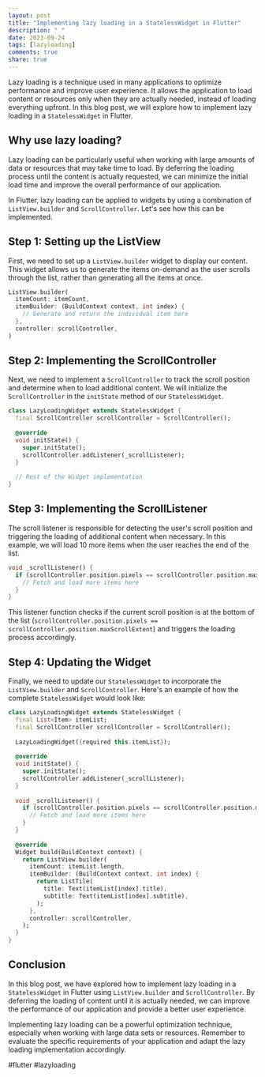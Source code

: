 ```yaml
---
layout: post
title: "Implementing lazy loading in a StatelessWidget in Flutter"
description: " "
date: 2023-09-24
tags: [lazyloading]
comments: true
share: true
---
```


Lazy loading is a technique used in many applications to optimize performance and improve user experience. It allows the application to load content or resources only when they are actually needed, instead of loading everything upfront. In this blog post, we will explore how to implement lazy loading in a `StatelessWidget` in Flutter.

## Why use lazy loading?

Lazy loading can be particularly useful when working with large amounts of data or resources that may take time to load. By deferring the loading process until the content is actually requested, we can minimize the initial load time and improve the overall performance of our application.

In Flutter, lazy loading can be applied to widgets by using a combination of `ListView.builder` and `ScrollController`. Let's see how this can be implemented.

## Step 1: Setting up the ListView

First, we need to set up a `ListView.builder` widget to display our content. This widget allows us to generate the items on-demand as the user scrolls through the list, rather than generating all the items at once.

```dart
ListView.builder(
  itemCount: itemCount,
  itemBuilder: (BuildContext context, int index) {
    // Generate and return the individual item here
  },
  controller: scrollController,
)
```

## Step 2: Implementing the ScrollController

Next, we need to implement a `ScrollController` to track the scroll position and determine when to load additional content. We will initialize the `ScrollController` in the `initState` method of our `StatelessWidget`. 

```dart
class LazyLoadingWidget extends StatelessWidget {
  final ScrollController scrollController = ScrollController();
  
  @override
  void initState() {
    super.initState();
    scrollController.addListener(_scrollListener);
  }
  
  // Rest of the Widget implementation
}
```

## Step 3: Implementing the ScrollListener

The scroll listener is responsible for detecting the user's scroll position and triggering the loading of additional content when necessary. In this example, we will load 10 more items when the user reaches the end of the list.

```dart
void _scrollListener() {
  if (scrollController.position.pixels == scrollController.position.maxScrollExtent) {
    // Fetch and load more items here
  }
}
```

This listener function checks if the current scroll position is at the bottom of the list (`scrollController.position.pixels == scrollController.position.maxScrollExtent`) and triggers the loading process accordingly.

## Step 4: Updating the Widget

Finally, we need to update our `StatelessWidget` to incorporate the `ListView.builder` and `ScrollController`. Here's an example of how the complete `StatelessWidget` would look like:

```dart
class LazyLoadingWidget extends StatelessWidget {
  final List<Item> itemList;
  final ScrollController scrollController = ScrollController();
  
  LazyLoadingWidget({required this.itemList});
  
  @override
  void initState() {
    super.initState();
    scrollController.addListener(_scrollListener);
  }
  
  void _scrollListener() {
    if (scrollController.position.pixels == scrollController.position.maxScrollExtent) {
      // Fetch and load more items here
    }
  }
  
  @override
  Widget build(BuildContext context) {
    return ListView.builder(
      itemCount: itemList.length,
      itemBuilder: (BuildContext context, int index) {
        return ListTile(
          title: Text(itemList[index].title),
          subtitle: Text(itemList[index].subtitle),
        );
      },
      controller: scrollController,
    );
  }
}
```

## Conclusion

In this blog post, we have explored how to implement lazy loading in a `StatelessWidget` in Flutter using `ListView.builder` and `ScrollController`. By deferring the loading of content until it is actually needed, we can improve the performance of our application and provide a better user experience.

Implementing lazy loading can be a powerful optimization technique, especially when working with large data sets or resources. Remember to evaluate the specific requirements of your application and adapt the lazy loading implementation accordingly.

#flutter #lazyloading